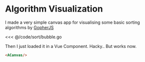 # Algorithm Visualization

I made a very simple canvas app for visualising some basic sorting algorithms by [GopherJS](https://github.com/gopherjs/gopherjs)

<<< @/code/sort/bubble.go

Then I just loaded it in a Vue Component. Hacky.. But works now.

```html
<ACanvas/>
```

<ACanvas/>
